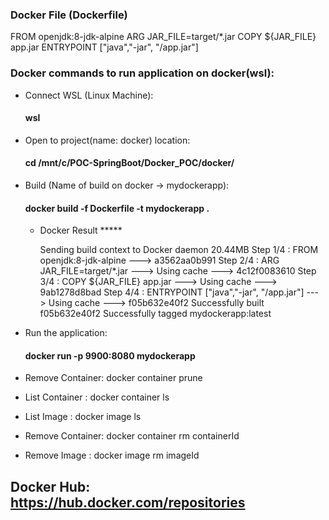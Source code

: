 ### Docker File (Dockerfile)

FROM openjdk:8-jdk-alpine
ARG JAR_FILE=target/*.jar
COPY ${JAR_FILE} app.jar
ENTRYPOINT ["java","-jar", "/app.jar"]

### Docker commands to run application on docker(wsl):

* Connect WSL (Linux Machine):
    #### wsl
* Open to project(name: docker) location:
    #### cd /mnt/c/POC-SpringBoot/Docker_POC/docker/
* Build (Name of build on docker -> mydockerapp):
    ####  docker build -f Dockerfile -t mydockerapp .
  * Docker Result *****
  
    Sending build context to Docker daemon  20.44MB
      Step 1/4 : FROM openjdk:8-jdk-alpine
      ---> a3562aa0b991
      Step 2/4 : ARG JAR_FILE=target/*.jar
      ---> Using cache
      ---> 4c12f0083610
      Step 3/4 : COPY ${JAR_FILE} app.jar
      ---> Using cache
      ---> 9ab1278d8bad
      Step 4/4 : ENTRYPOINT ["java","-jar", "/app.jar"]
      ---> Using cache
      ---> f05b632e40f2
      Successfully built f05b632e40f2
      Successfully tagged mydockerapp:latest
  

* Run the application:
    #### docker run -p 9900:8080 mydockerapp

* Remove Container:  docker container prune
* List Container  :  docker container ls
* List Image      :  docker image ls
* Remove Container:  docker container rm containerId
* Remove Image    :  docker image rm imageId

## Docker Hub: https://hub.docker.com/repositories